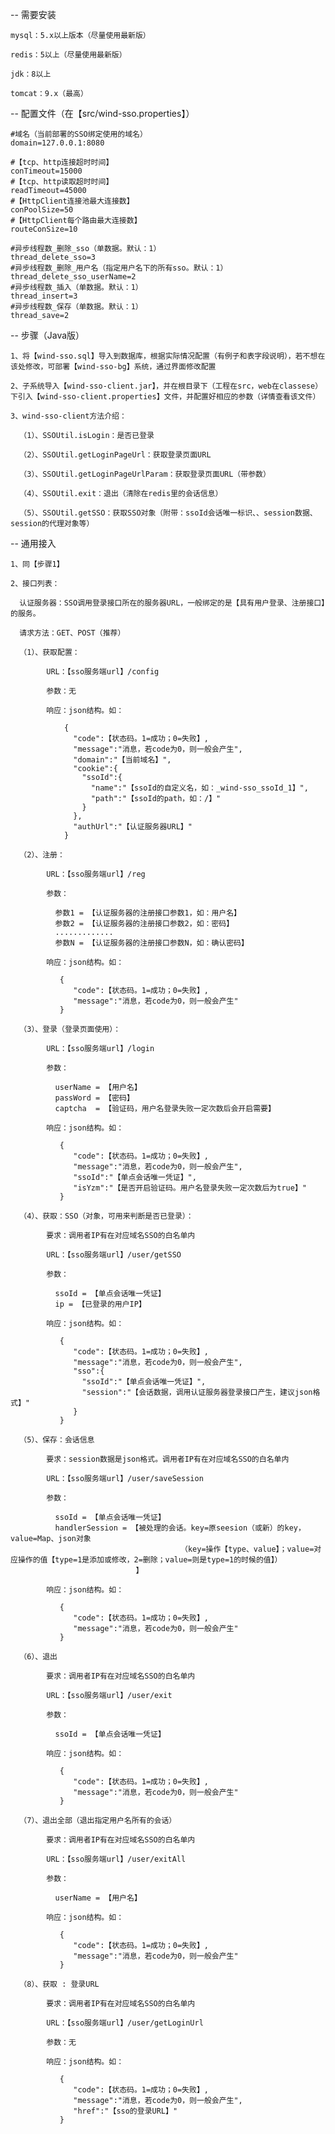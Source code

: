 -- 需要安装

	mysql：5.x以上版本（尽量使用最新版）
	
	redis：5以上（尽量使用最新版）
	
	jdk：8以上
	
	tomcat：9.x（最高）

-- 配置文件（在【src/wind-sso.properties】）

	#域名（当前部署的SSO绑定使用的域名）
	domain=127.0.0.1:8080
	
	#【tcp、http连接超时时间】 
	conTimeout=15000
	#【tcp、http读取超时时间】
	readTimeout=45000
	#【HttpClient连接池最大连接数】
	conPoolSize=50
	#【HttpClient每个路由最大连接数】
	routeConSize=10
	
	#异步线程数_删除_sso（单数据。默认：1）
	thread_delete_sso=3
	#异步线程数_删除_用户名（指定用户名下的所有sso。默认：1）
	thread_delete_sso_userName=2
	#异步线程数_插入（单数据。默认：1）
	thread_insert=3
	#异步线程数_保存（单数据。默认：1）
	thread_save=2


-- 步骤（Java版）

	1、将【wind-sso.sql】导入到数据库，根据实际情况配置（有例子和表字段说明），若不想在该处修改，可部署【wind-sso-bg】系统，通过界面修改配置
	
	2、子系统导入【wind-sso-client.jar】，并在根目录下（工程在src，web在classese）下引入【wind-sso-client.properties】文件，并配置好相应的参数（详情查看该文件）
	
	3、wind-sso-client方法介绍：
	
	  （1）、SSOUtil.isLogin：是否已登录
	
	  （2）、SSOUtil.getLoginPageUrl：获取登录页面URL
	  
	  （3）、SSOUtil.getLoginPageUrlParam：获取登录页面URL（带参数）
	
	  （4）、SSOUtil.exit：退出（清除在redis里的会话信息）
	
	  （5）、SSOUtil.getSSO：获取SSO对象（附带：ssoId会话唯一标识、、session数据、session的代理对象等）
	
-- 通用接入
	
	1、同【步骤1】
	
	2、接口列表：
	
	  认证服务器：SSO调用登录接口所在的服务器URL，一般绑定的是【具有用户登录、注册接口】的服务。
	
	  请求方法：GET、POST（推荐）
	
	  （1）、获取配置：
	  
	        URL：【sso服务端url】/config
	
	        参数：无
	
	        响应：json结构。如：
	
	            {
	              "code":【状态码。1=成功；0=失败】,
	              "message":"消息，若code为0，则一般会产生",
	              "domain":"【当前域名】",
	              "cookie":{
	                "ssoId":{
	                  "name":"【ssoId的自定义名，如：_wind-sso_ssoId_1】",
	                  "path":"【ssoId的path，如：/】"
	                }
	              },
	              "authUrl":"【认证服务器URL】"
	            }
	
	  （2）、注册：
	
	        URL：【sso服务端url】/reg
	
	        参数：
	
	          参数1 = 【认证服务器的注册接口参数1，如：用户名】
	          参数2 = 【认证服务器的注册接口参数2，如：密码】
	          .............
	          参数N = 【认证服务器的注册接口参数N，如：确认密码】
	           
	        响应：json结构。如：
	
	           {
	              "code":【状态码。1=成功；0=失败】,
	              "message":"消息，若code为0，则一般会产生"
	           }
	
	  （3）、登录（登录页面使用）：
	
	        URL：【sso服务端url】/login
	
	        参数：
	
	          userName = 【用户名】
	          passWord = 【密码】
	          captcha  = 【验证码，用户名登录失败一定次数后会开启需要】
	          
	        响应：json结构。如：
	
	           {
	              "code":【状态码。1=成功；0=失败】,
	              "message":"消息，若code为0，则一般会产生",
	              "ssoId":"【单点会话唯一凭证】",
	              "isYzm":"【是否开启验证码。用户名登录失败一定次数后为true】"
	           }
	
	  （4）、获取：SSO（对象，可用来判断是否已登录）：
	
	        要求：调用者IP有在对应域名SSO的白名单内
	
	        URL：【sso服务端url】/user/getSSO
	
	        参数：
	
	          ssoId = 【单点会话唯一凭证】
	          ip = 【已登录的用户IP】
	
	        响应：json结构。如：
	
	           {
	              "code":【状态码。1=成功；0=失败】,
	              "message":"消息，若code为0，则一般会产生",
	              "sso":{
	                "ssoId":"【单点会话唯一凭证】",
	                "session":"【会话数据，调用认证服务器登录接口产生，建议json格式】"
	              }
	           }
	
	  （5）、保存：会话信息
	
	        要求：session数据是json格式。调用者IP有在对应域名SSO的白名单内
	
	        URL：【sso服务端url】/user/saveSession
	
	        参数：
	
	          ssoId = 【单点会话唯一凭证】
	          handlerSession = 【被处理的会话。key=原seesion（或新）的key，value=Map、json对象
		                 				  （key=操作【type、value】；value=对应操作的值【type=1是添加或修改，2=删除；value=则是type=1的时候的值】）
	                            】
	
	        响应：json结构。如：
	
	           {
	              "code":【状态码。1=成功；0=失败】,
	              "message":"消息，若code为0，则一般会产生"
	           }
	
	  （6）、退出
	
	        要求：调用者IP有在对应域名SSO的白名单内
	        
	        URL：【sso服务端url】/user/exit
	
	        参数：
	
	          ssoId = 【单点会话唯一凭证】
	
	        响应：json结构。如：
	
	           {
	              "code":【状态码。1=成功；0=失败】,
	              "message":"消息，若code为0，则一般会产生"
	           }
	
	  （7）、退出全部（退出指定用户名所有的会话）
	
	        要求：调用者IP有在对应域名SSO的白名单内
	
	        URL：【sso服务端url】/user/exitAll
	
	        参数：
	
	          userName = 【用户名】
	
	        响应：json结构。如：
	
	           {
	              "code":【状态码。1=成功；0=失败】,
	              "message":"消息，若code为0，则一般会产生"
	           }
	
	  （8）、获取 : 登录URL
	
	        要求：调用者IP有在对应域名SSO的白名单内
	
	        URL：【sso服务端url】/user/getLoginUrl
	
	        参数：无
	
	        响应：json结构。如：
	
	           {
	              "code":【状态码。1=成功；0=失败】,
	              "message":"消息，若code为0，则一般会产生",
	              "href":"【sso的登录URL】"
	           }




